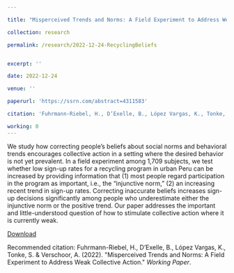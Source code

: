 ```yaml
---

title: "Misperceived Trends and Norms: A Field Experiment to Address Weak Collective Action"

collection: research

permalink: /research/2022-12-24-RecyclingBeliefs


excerpt: ''

date: 2022-12-24

venue: ''

paperurl: 'https://ssrn.com/abstract=4311583'

citation: 'Fuhrmann-Riebel, H., D’Exelle, B., López Vargas, K., Tonke, S. & Verschoor, A. (2022). &quot;Misperceived Trends and Norms: A Field Experiment to Address Weak Collective Action.&quot; <i>Working Paper</i>.'

working: 0
---
```

We study how correcting people’s beliefs about social norms and behavioral trends encourages collective action in a setting where the desired behavior is not yet prevalent. In a field experiment among 1,709 subjects, we test whether low sign-up rates for a recycling program in urban Peru can be increased by providing information that (1) most people regard participation in the program as important, i.e., the “injunctive norm,” (2) an increasing recent trend in sign-up rates. Correcting inaccurate beliefs increases sign-up decisions significantly among people who underestimate either the injunctive norm or the positive trend. Our paper addresses the important and little-understood question of how to stimulate collective action where it is currently weak.

[Download](https://ssrn.com/abstract=4311583)

Recommended citation: Fuhrmann-Riebel, H., D’Exelle, B., López Vargas, K., Tonke, S. & Verschoor, A. (2022). &quot;Misperceived Trends and Norms: A Field Experiment to Address Weak Collective Action.&quot; <i>Working Paper</i>.
